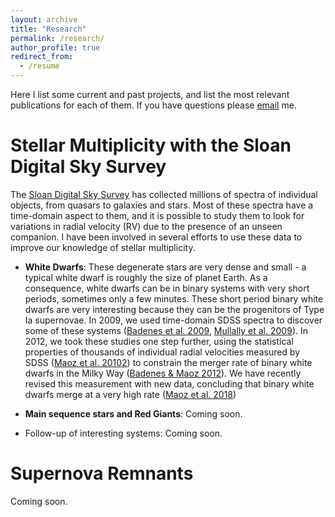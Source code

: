 ```yaml
---
layout: archive
title: "Research"
permalink: /research/
author_profile: true
redirect_from:
  - /resume
---
```


Here I list some current and past projects, and list the most relevant publications for each of them. If you have questions please [email](mailto:badenes@pitt.edu) me. 

Stellar Multiplicity with the Sloan Digital Sky Survey
====

The [Sloan Digital Sky Survey](https://www.sdss.org/) has collected millions of spectra of individual objects, from quasars to galaxies and stars. Most of these spectra have a time-domain aspect to them, and it is possible to study them to look for variations in radial velocity (RV) due to the presence of an unseen companion. I have been involved in several efforts to use these data to improve our knowledge of stellar multiplicity.

- <b>White Dwarfs</b>: These degenerate stars are very dense and small - a typical white dwarf is roughly the size of planet Earth. As a consequence, white dwarfs can be in binary systems with very short periods, sometimes only a few minutes. These short period binary white dwarfs are very interesting because they can be the progenitors of Type Ia supernovae. In 2009, we used time-domain SDSS spectra to discover some of these systems ([Badenes et al. 2009](http://adsabs.harvard.edu/abs/2009ApJ...707..971B), [Mullally et al. 2009](http://adsabs.harvard.edu/abs/2009ApJ...707L..51M)). In 2012, we took these studies one step further, using the statistical properties of thousands of individual radial velocities measured by SDSS ([Maoz et al. 20102](http://adsabs.harvard.edu/abs/2012ApJ...751..143M)) to constrain the merger rate of binary white dwarfs in the Milky Way ([Badenes & Maoz 2012](http://adsabs.harvard.edu/abs/2012ApJ...749L..11B)). We have recently revised this measurement with new data, concluding that binary white dwarfs merge at a very high rate ([Maoz et al. 2018](http://adsabs.harvard.edu/abs/2018MNRAS.476.2584M))

- <b>Main sequence stars and Red Giants</b>: Coming soon.

- Follow-up of interesting systems: Coming soon.

Supernova Remnants
====

Coming soon.
